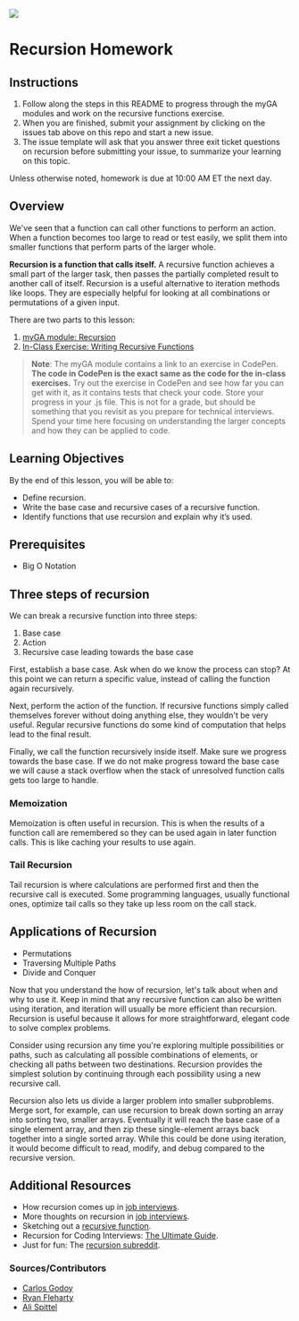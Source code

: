 ![](https://ga-dash.s3.amazonaws.com/production/assets/logo-9f88ae6c9c3871690e33280fcf557f33.png)

# Recursion Homework

## Instructions 

1. Follow along the steps in this README to progress through the myGA modules and work on the recursive functions exercise.
2. When you are finished, submit your assignment by clicking on the issues tab above on this repo and start a new issue. 
3. The issue template will ask that you answer three exit ticket questions on recursion before submitting your issue, to summarize your learning on this topic.

Unless otherwise noted, homework is due at 10:00 AM ET the next day. 

## Overview
We've seen that a function can call other functions to perform an action. When a function becomes too large to read or test easily, we split them into smaller functions that perform parts of the larger whole. 

**Recursion is a function that calls itself.** A recursive function achieves a small part of the larger task, then passes the partially completed result to another call of itself.  Recursion is a useful alternative to iteration methods like loops. They are especially helpful for looking at all combinations or permutations of a given input.

There are two parts to this lesson:
1. [myGA module: Recursion](https://my.generalassemb.ly/activities/773)
2. [In-Class Exercise: Writing Recursive Functions](exercises/recursion.js)

> **Note**: The myGA module contains a link to an exercise in CodePen. **The code in CodePen is the exact same as the code for the in-class exercises.** Try out the exercise in CodePen and see how far you can get with it, as it contains tests that check your code. Store your progress in your .js file. This is not for a grade, but should be something that you revisit as you prepare for technical interviews.  Spend your time here focusing on understanding the larger concepts and how they can be applied to code.

## Learning Objectives
By the end of this lesson, you will be able to:
- Define recursion.
- Write the base case and recursive cases of a recursive function.
- Identify functions that use recursion and explain why it’s used.

## Prerequisites
- Big O Notation

## Three steps of recursion
We can break a recursive function into three steps: 

1. Base case
2. Action
3. Recursive case leading towards the base case

First, establish a base case. Ask when do we know the process can stop? At this point we can return a specific value, instead of calling the function again recursively.

Next, perform the action of the function. If recursive functions simply called themselves forever without doing anything else, they wouldn't be very useful. Regular recursive functions do some kind of computation that helps lead to the final result.

Finally, we call the function recursively inside itself. Make sure we progress towards the base case. If we do not make progress toward the base case we will cause a stack overflow when the stack of unresolved function calls gets too large to handle.

### Memoization
Memoization is often useful in recursion. This is when the results of a function call are remembered so they can be used again in later function calls. This is like caching your results to use again.

### Tail Recursion
Tail recursion is where calculations are performed first and then the recursive call is executed. Some programming languages, usually functional ones, optimize tail calls so they take up less room on the call stack.

## Applications of Recursion
- Permutations
- Traversing Multiple Paths
- Divide and Conquer

Now that you understand the how of recursion, let's talk about when and why to use it. Keep in mind that any recursive function can also be written using iteration, and iteration will usually be more efficient than recursion. Recursion is useful because it allows for more straightforward, elegant code to solve complex problems.

Consider using recursion any time you're exploring multiple possibilities or paths, such as calculating all possible combinations of elements, or checking all paths between two destinations. Recursion provides the simplest solution by continuing through each possibility using a new recursive call.

Recursion also lets us divide a larger problem into smaller subproblems. Merge sort, for example, can use recursion to break down sorting an array into sorting two, smaller arrays. Eventually it will reach the base case of a single element array, and then zip these single-element arrays back together into a single sorted array. While this could be done using iteration, it would become difficult to read, modify, and debug compared to the recursive version.

## Additional Resources
- How recursion comes up in [job interviews](https://hackernoon.com/coding-interview-recursion-f0d60c9dbb60).
- More thoughts on recursion in [job interviews](https://www.byte-by-byte.com/recursion/).
- Sketching out a [recursive function](https://www.youtube.com/watch?v=bGC2fNALbNU).
- Recursion for Coding Interviews: [The Ultimate Guide](https://www.byte-by-byte.com/recursion/).
- Just for fun: The [recursion subreddit](https://www.reddit.com/r/recursion).


### Sources/Contributors
- [Carlos Godoy](https://git.generalassemb.ly/seir-826/recursion)
- [Ryan Fleharty](https://git.generalassemb.ly/ryanfleharty/recursion-exercises/blob/master/lesson.md)
- [Ali Spittel](https://github.com/aspittel/coding-cheat-sheets/blob/master/fundamentals/recursion.md)

